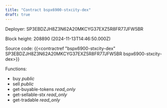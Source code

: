 ```yaml
---
title: "Contract bspx6900-stxcity-dex"
draft: true
---
```

Deployer: SP3EBDZJH8Z3N62A20MKCYG37EXZ5R8FR77JFW5BR


 



Block height: 208890 (2024-11-13T14:46:50.000Z)

Source code: {{<contractref "bspx6900-stxcity-dex" SP3EBDZJH8Z3N62A20MKCYG37EXZ5R8FR77JFW5BR bspx6900-stxcity-dex>}}

Functions:

* buy _public_
* sell _public_
* get-buyable-tokens _read_only_
* get-sellable-stx _read_only_
* get-tradable _read_only_
